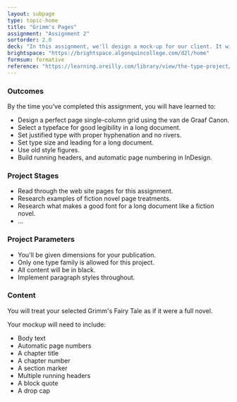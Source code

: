 ```yaml
---
layout: subpage
type: topic-home
title: "Grimm's Pages"
assignment: "Assignment 2"
sortorder: 2.0
deck: "In this assignment, we'll design a mock-up for our client. It will show them our design for their fiction novel with all its typographic elements."
brightspace: "https://brightspace.algonquincollege.com/d2l/home"
formsum: formative
reference: "https://learning.oreilly.com/library/view/the-type-project/9780136816034/ch31.xhtml"
---
```

### Outcomes

By the time you’ve completed this assignment, you will have learned to:

- Design a perfect page single-column grid using the van de Graaf Canon.
- Select a typeface for good legibility in a long document.
- Set justified type with proper hyphenation and no rivers.
- Set type size and leading for a long document.
- Use old style figures.
- Build running headers, and automatic page numbering in InDesign.

### Project Stages

- Read through the web site pages for this assignment.
- Research examples of fiction novel page treatments.
- Research what makes a good font for a long document like a fiction novel.
- ...

### Project Parameters

- You'll be given dimensions for your publication.
- Only one type family is allowed for this project.
- All content will be in black.
- Implement paragraph styles throughout.

### Content

You will treat your selected Grimm's Fairy Tale as if it were a full novel.

Your mockup will need to include:

- Body text
- Automatic page numbers
- A chapter title
- A chapter number
- A section marker
- Multiple running headers
- A block quote
- A drop cap